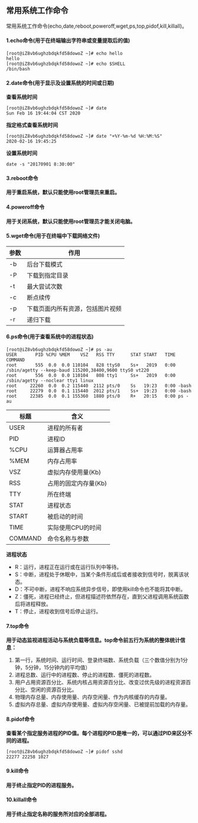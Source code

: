 ## 常用系统工作命令
常用系统工作命令(echo,date,reboot,poweroff,wget,ps,top,pidof,kill,killall)。

#### 1.echo命令(用于在终端输出字符串或变量提取后的值)

```
[root@iZ8vb6ughzbdqkfd58dowoZ ~]# echo hello
hello
[root@iZ8vb6ughzbdqkfd58dowoZ ~]# echo $SHELL
/bin/bash
```
#### 2.date命令(用于显示及设置系统的时间或日期)
**查看系统时间**

```
[root@iZ8vb6ughzbdqkfd58dowoZ ~]# date
Sun Feb 16 19:44:04 CST 2020
```
**指定格式查看系统时间**

```
[root@iZ8vb6ughzbdqkfd58dowoZ ~]# date "+%Y-%m-%d %H:%M:%S"
2020-02-16 19:45:25
```
**设置系统时间**

```
date -s "20170901 8:30:00"
```
#### 3.reboot命令
**用于重启系统，默认只能使用root管理员来重启。**
#### 4.poweroff命令
**用于关闭系统，默认只能使用root管理员才能关闭电脑。**
#### 5.wget命令(用于在终端中下载网络文件)

参数| 作用
---|---
-b | 后台下载模式
-P | 下载到指定目录
-t | 最大尝试次数
-c | 断点续传
-p | 下载页面内所有资源，包括图片视频
-r | 递归下载

#### 6.ps命令(用于查看系统中的进程状态)

```
[root@iZ8vb6ughzbdqkfd58dowoZ ~]# ps -au
USER       PID %CPU %MEM    VSZ   RSS TTY      STAT START   TIME COMMAND
root       555  0.0  0.0 110104   828 ttyS0    Ss+   2019   0:00 /sbin/agetty --keep-baud 115200,38400,9600 ttyS0 vt220
root       556  0.0  0.0 110104   808 tty1     Ss+   2019   0:00 /sbin/agetty --noclear tty1 linux
root     22260  0.0  0.2 115440  2112 pts/0    Ss   19:23   0:00 -bash
root     22279  0.0  0.1 115440  2012 pts/1    Ss+  19:23   0:00 -bash
root     22385  0.0  0.1 155360  1880 pts/0    R+   20:15   0:00 ps -au
```

标题 | 含义
---|---
USER | 进程的所有者
PID | 进程ID
%CPU | 运算器占用率
%MEM | 内存占用率
VSZ | 虚拟内存使用量(Kb)
RSS | 占用的固定内存量(Kb)
TTY | 所在终端
STAT | 进程状态
START | 被启动的时间
TIME | 实际使用CPU的时间
COMMAND | 命令名称与参数

**进程状态**
- R：运行，进程正在运行或在运行队列中等待。
- S：中断，进程处于休眠中，当某个条件形成后或者接收到信号时，脱离该状态。
- D：不可中断，进程不响应系统异步信号，即使用kill命令也不能将其中断。
- Z：僵死，进程已经终止，但进程描述符依然存在，直到父进程调用系统函数后将进程释放。
- T：停止，进程收到信号后停止运行。

#### 7.top命令
**用于动态监视进程活动与系统负载等信息。top命令前五行为系统的整体统计信息：**
1. 第一行，系统时间、运行时间、登录终端数、系统负载（三个数值分别为1分钟，5分钟，15分钟内的平均值）
2. 进程总数、运行中的进程数、停止的进程数、僵死的进程数。
3. 用户占用资源百分比、系统内核占用资源百分比、改变过优先级的进程资源百分比、空闲的资源百分比。
4. 物理内存总量、内存使用量、内存空闲量、作为内核缓存的内存量。
5. 虚拟内存总量、虚拟内存使用量、虚拟内存空闲量、已被提前加载的内存量。

#### 8.pidof命令
**查看某个指定服务进程的PID值。每个进程的PID是唯一的，可以通过PID来区分不同的进程。**

```
[root@iZ8vb6ughzbdqkfd58dowoZ ~]# pidof sshd
22277 22258 1027
```
#### 9.kill命令
**用于终止指定PID的进程服务。**
#### 10.killall命令
**用于终止指定名称的服务所对应的全部进程。**
